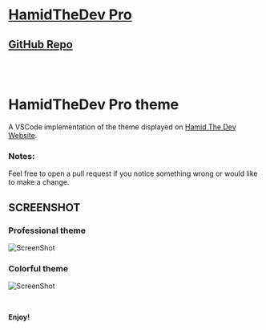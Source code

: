 # [HamidTheDev Pro](https://marketplace.visualstudio.com/items?itemName=HamidTheDev.hamidthedev)

## [GitHub Repo](https://github.com/HamidTheDev/Vscode-Theme-Development) 
<br><br>
# HamidTheDev Pro theme

A VSCode implementation of the theme displayed on [Hamid The Dev Website](https://github.com/hamidthedev/).

### Notes:

Feel free to open a pull request if you notice something wrong or would like to make a change.


## SCREENSHOT

### Professional theme

![ScreenShot](https://raw.githubusercontent.com/HamidTheDev/Vscode-Theme-Development/main/images/professional.png)

### Colorful theme

![ScreenShot](https://raw.githubusercontent.com/HamidTheDev/Vscode-Theme-Development/main/images/colorful.png)

<br>

**Enjoy!**

